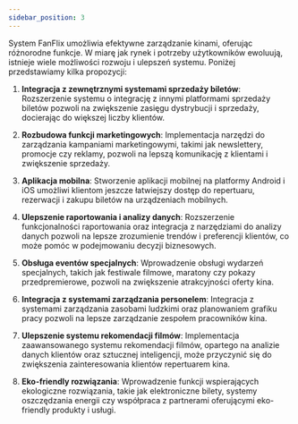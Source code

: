 ```yaml
---
sidebar_position: 3
---
```


System FanFlix umożliwia efektywne zarządzanie kinami, oferując różnorodne funkcje. W miarę jak rynek i potrzeby użytkowników ewoluują, istnieje wiele możliwości rozwoju i ulepszeń systemu. Poniżej przedstawiamy kilka propozycji:

1. **Integracja z zewnętrznymi systemami sprzedaży biletów**: Rozszerzenie systemu o integrację z innymi platformami sprzedaży biletów pozwoli na zwiększenie zasięgu dystrybucji i sprzedaży, docierając do większej liczby klientów.

2. **Rozbudowa funkcji marketingowych**: Implementacja narzędzi do zarządzania kampaniami marketingowymi, takimi jak newslettery, promocje czy reklamy, pozwoli na lepszą komunikację z klientami i zwiększenie sprzedaży.

3. **Aplikacja mobilna**: Stworzenie aplikacji mobilnej na platformy Android i iOS umożliwi klientom jeszcze łatwiejszy dostęp do repertuaru, rezerwacji i zakupu biletów na urządzeniach mobilnych.

4. **Ulepszenie raportowania i analizy danych**: Rozszerzenie funkcjonalności raportowania oraz integracja z narzędziami do analizy danych pozwoli na lepsze zrozumienie trendów i preferencji klientów, co może pomóc w podejmowaniu decyzji biznesowych.

5. **Obsługa eventów specjalnych**: Wprowadzenie obsługi wydarzeń specjalnych, takich jak festiwale filmowe, maratony czy pokazy przedpremierowe, pozwoli na zwiększenie atrakcyjności oferty kina.

6. **Integracja z systemami zarządzania personelem**: Integracja z systemami zarządzania zasobami ludzkimi oraz planowaniem grafiku pracy pozwoli na lepsze zarządzanie zespołem pracowników kina.

7. **Ulepszenie systemu rekomendacji filmów**: Implementacja zaawansowanego systemu rekomendacji filmów, opartego na analizie danych klientów oraz sztucznej inteligencji, może przyczynić się do zwiększenia zainteresowania klientów repertuarem kina.

8. **Eko-friendly rozwiązania**: Wprowadzenie funkcji wspierających ekologiczne rozwiązania, takie jak elektroniczne bilety, systemy oszczędzania energii czy współpraca z partnerami oferującymi eko-friendly produkty i usługi.